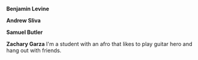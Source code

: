 **Benjamin Levine**


**Andrew Sliva**


**Samuel Butler**


**Zachary Garza**
I'm a student with an afro that likes to play guitar hero and hang out with friends.
